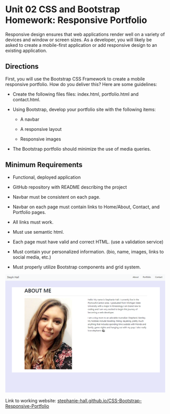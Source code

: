 # Unit 02 CSS and Bootstrap Homework: Responsive Portfolio

Responsive design ensures that web applications render well on a variety of devices and window or screen sizes. As a developer, you will likely be asked to create a mobile-first application or add responsive design to an existing application.

## Directions

First, you will use the Bootstrap CSS Framework to create a mobile responsive portfolio. How do you deliver this? Here are some guidelines:

* Create the following files files: index.html, portfolio.html and contact.html.

* Using Bootstrap, develop your portfolio site with the following items:

    * A navbar

    * A responsive layout

    * Responsive images

* The Bootstrap portfolio should minimize the use of media queries.

## Minimum Requirements

* Functional, deployed application

* GitHub repository with README describing the project

* Navbar must be consistent on each page.

* Navbar on each page must contain links to Home/About, Contact, and Portfolio pages.

* All links must work.

* Must use semantic html.

* Each page must have valid and correct HTML. (use a validation service)

* Must contain your personalized information. (bio, name, images, links to social media, etc.)

* Must properly utilize Bootstrap components and grid system.

![Screenshot of index.html](/assets/Images/Capture.PNG)

Link to working website: [stephanie-hall.github.io/CSS-Bootstrap-Responsive-Portfolio](https://stephanie-hall.github.io/CSS-Bootstrap-Responsive-Portfolio/)
